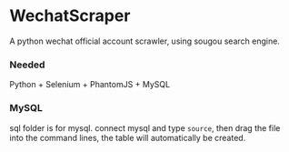 # WechatScraper
A python wechat official account scrawler, using sougou search engine. 

### Needed
Python + Selenium + PhantomJS + MySQL

### MySQL
sql folder is for mysql.
connect mysql and type ``` source ```, then drag the file into the command lines, the table will automatically be created.
